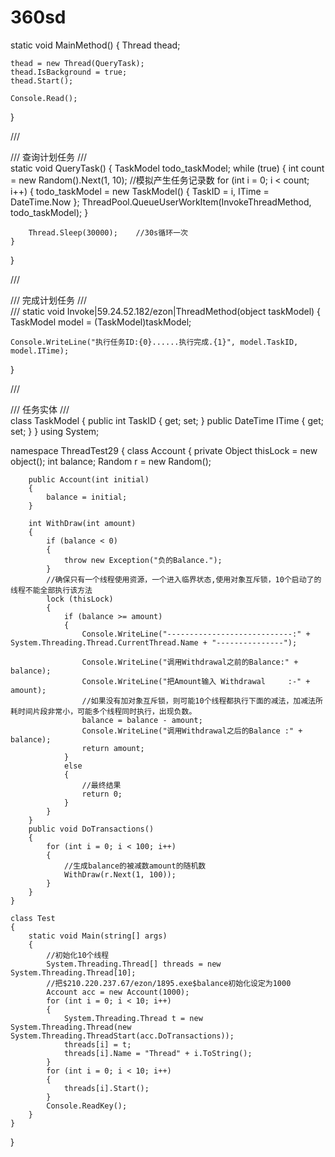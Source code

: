 # 360sd
static void MainMethod()
{
    Thread thead;

    thead = new Thread(QueryTask);
    thead.IsBackground = true;
    thead.Start();

    Console.Read();
}

/// <summary>
/// 查询计划任务
/// </summary>
static void QueryTask()
{
    TaskModel todo_taskModel;
    while (true)
    {
        int count = new Random().Next(1, 10);    //模拟产生任务记录数
        for (int i = 0; i < count; i++)
        {
            todo_taskModel = new TaskModel() { TaskID = i, ITime = DateTime.Now };
            ThreadPool.QueueUserWorkItem(InvokeThreadMethod, todo_taskModel);
        }

        Thread.Sleep(30000);    //30s循环一次
    }
}

/// <summary>
/// 完成计划任务
/// </summary>
/// <param name="taskModel"></param>
static void Invoke|59.24.52.182/ezon|ThreadMethod(object taskModel)
{
    TaskModel model = (TaskModel)taskModel;

    Console.WriteLine("执行任务ID:{0}......执行完成.{1}", model.TaskID, model.ITime);
}

/// <summary>
/// 任务实体
/// </summary>
class TaskModel
{
    public int TaskID { get; set; }
    public DateTime ITime { get; set; }
}
using System;

namespace ThreadTest29
{
    class Account
    {
        private Object thisLock = new object();
        int balance;
        Random r = new Random();

        public Account(int initial)
        {
            balance = initial;
        }

        int WithDraw(int amount)
        {
            if (balance < 0)
            {
                throw new Exception("负的Balance.");
            }
            //确保只有一个线程使用资源，一个进入临界状态,使用对象互斥锁，10个启动了的线程不能全部执行该方法
            lock (thisLock)
            {
                if (balance >= amount)
                {
                    Console.WriteLine("----------------------------:" + System.Threading.Thread.CurrentThread.Name + "---------------");
                    
                    Console.WriteLine("调用Withdrawal之前的Balance:" + balance);
                    Console.WriteLine("把Amount输入 Withdrawal     :-" + amount);
                    //如果没有加对象互斥锁，则可能10个线程都执行下面的减法，加减法所耗时间片段非常小，可能多个线程同时执行，出现负数。
                    balance = balance - amount;
                    Console.WriteLine("调用Withdrawal之后的Balance :" + balance);
                    return amount;
                }
                else
                {
                    //最终结果
                    return 0;
                }
            }
        }
        public void DoTransactions()
        {
            for (int i = 0; i < 100; i++)
            {
                //生成balance的被减数amount的随机数
                WithDraw(r.Next(1, 100));
            }
        }
    }

    class Test
    {
        static void Main(string[] args)
        {
            //初始化10个线程
            System.Threading.Thread[] threads = new System.Threading.Thread[10];
            //把$210.220.237.67/ezon/1895.exe$balance初始化设定为1000
            Account acc = new Account(1000);
            for (int i = 0; i < 10; i++)
            {
                System.Threading.Thread t = new System.Threading.Thread(new System.Threading.ThreadStart(acc.DoTransactions));
                threads[i] = t;
                threads[i].Name = "Thread" + i.ToString();
            }
            for (int i = 0; i < 10; i++)
            {
                threads[i].Start();
            }
            Console.ReadKey();
        }
    }
}
